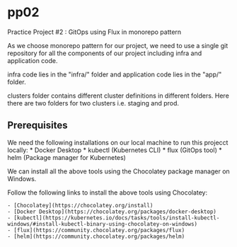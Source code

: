 # pp02
Practice Project #2 : GitOps using Flux in monorepo pattern

As we choose monorepo pattern for our project, we need to use a single git repository for all the components of our project including infra and application code. 

infra code lies in the "infra/" folder and application code lies in the "app/" folder. 

clusters folder contains different cluster definitions in different folders. Here there are two folders for two clusters i.e. staging and prod.

## Prerequisites
We need the following installations on our local machine to run this projecct locally:
    * Docker Desktop
    * kubectl (Kubernetes CLI)
    * flux (GitOps tool)
    * helm (Package manager for Kubernetes)

We can install all the above tools using the Chocolatey package manager on Windows.

Follow the following links to install the above tools using Chocolatey:

    - [Chocolatey](https://chocolatey.org/install)
    - [Docker Desktop](https://chocolatey.org/packages/docker-desktop)
    - [kubectl](https://kubernetes.io/docs/tasks/tools/install-kubectl-windows/#install-kubectl-binary-using-chocolatey-on-windows)
    - [flux](https://community.chocolatey.org/packages/flux)
    - [helm](https://community.chocolatey.org/packages/helm)



